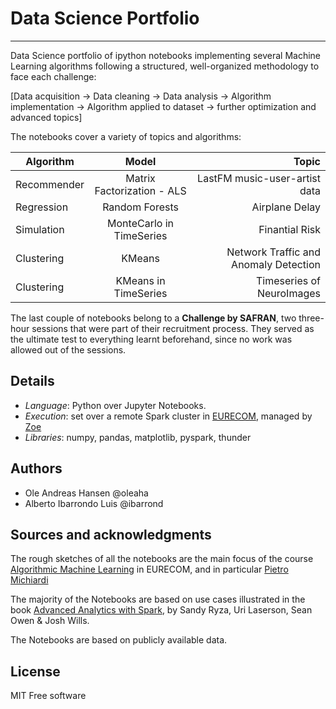 # Data Science Portfolio
----------
Data Science portfolio of ipython notebooks implementing several Machine Learning algorithms following a structured, well-organized methodology to face each challenge: 

[Data acquisition -> Data cleaning -> Data analysis -> Algorithm implementation -> Algorithm applied to dataset -> further optimization and advanced topics] 

The notebooks cover a variety of topics and algorithms:

|  Algorithm  |           Model            |                       Topic         |
|-------------|:--------------------------:|--------------------------------------:|
| Recommender | Matrix Factorization - ALS | LastFM music-user-artist data         |
| Regression  |       Random Forests       |                Airplane Delay         |
| Simulation  |   MonteCarlo in TimeSeries        |                Finantial Risk         |
| Clustering  |       KMeans               | Network Traffic and Anomaly Detection |
| Clustering  |   KMeans in TimeSeries     |          Timeseries of NeuroImages    |

The last couple of notebooks belong to a **Challenge by SAFRAN**, two three-hour sessions that were part of their recruitment process. They served as the ultimate test to everything learnt beforehand, since no work was allowed out of the sessions.

## Details
* _Language_: Python over Jupyter Notebooks.
* _Execution_: set over a remote Spark cluster in [EURECOM](http://www.eurecom.fr/fr), managed by [Zoe](http://zoe-analytics.eu/)
* _Libraries_: numpy, pandas, matplotlib, pyspark, thunder

## Authors 
* Ole Andreas Hansen @oleaha
* Alberto Ibarrondo Luis @ibarrond

## Sources and acknowledgments
The rough sketches of all the notebooks are the main focus of the course [Algorithmic Machine Learning](https://github.com/DistributedSystemsGroup/Algorithmic-Machine-Learning) in EURECOM, and in particular [Pietro Michiardi](https://github.com/michiard)

The majority of the Notebooks are based on use cases illustrated in the book [Advanced Analytics with Spark](http://shop.oreilly.com/product/0636920035091.do), by Sandy Ryza, Uri Laserson, Sean Owen & Josh Wills.

The Notebooks are based on publicly available data.

## License
MIT Free software
